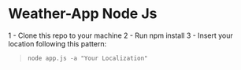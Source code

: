 # Weather-App Node Js

1 - Clone this repo to your machine
2 - Run npm install
3 - Insert your location following this pattern:
>     node app.js -a "Your Localization"